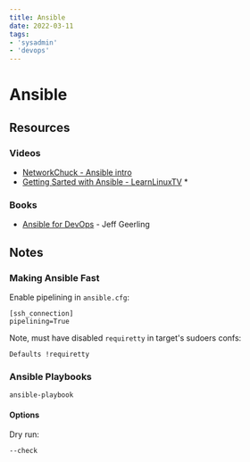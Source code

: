 ```yaml
---
title: Ansible
date: 2022-03-11
tags:
- 'sysadmin'
- 'devops'
---
```


# Ansible

## Resources

### Videos

* [NetworkChuck - Ansible intro](https://www.youtube.com/watch?v=5hycyr-8EKs)
* [Getting Sarted with Ansible - LearnLinuxTV](https://www.youtube.com/playlist?list=PLT98CRl2KxKEUHie1m24-wkyHpEsa4Y70) \*

### Books

* [Ansible for DevOps](https://www.ansiblefordevops.com/) - Jeff Geerling

## Notes

### Making Ansible Fast

Enable pipelining in `ansible.cfg`:

```
[ssh_connection]
pipelining=True
```

Note, must have disabled `requiretty` in target's sudoers confs:

```
Defaults !requiretty
```

### Ansible Playbooks

`ansible-playbook`

#### Options

Dry run:

```
--check
```